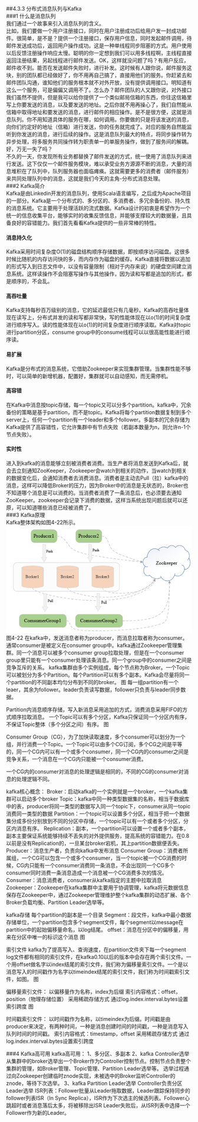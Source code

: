 ##4.3.3 分布式消息队列与Kafka  
###1 什么是消息队列  
我们通过一个故事来引入消息队列的含义。  
比如，我们要做一个用户注册接口，同时在用户注册成功后给用户发一封成功邮件。很简单，是不是？提供一个注册接口，保存用户信息，同时发起邮件调用，待邮件发送成功后，返回用户操作成功。这是一种单线程同步阻塞的方式。用户使用以后反馈注册操作响应太慢。聪明的你一定想到我们可以用多线程啊，主线程直接返回注册结果，另起线程进行邮件发送。OK，这样就没问题了吗？有用户反应，邮件收不到。能否在发送邮件失败时，进行补发。这时候有人跟你说，邮件服务这块，别的团队都已经做好了，你不用再自己搞了，直接用他们的服务。你赶紧去和邮件团队沟通，谁知他们的服务根本就不对外开放，没有提供调用接口。明知道有这么一个服务，可是偏偏又调用不了。怎么办？邮件团队的人又跟你说，对外接口我们虽然不提供，但是我可以给你提供了一个类似邮局信箱的东西，你往这信箱里写上你要发送的消息，以及要发送的地址。之后你就不用再操心了，我们自然能从信箱中取得地址和要发送的消息，进行邮件的相应操作。是不是很方便，这就是消息队列。你不用知道具体的服务在哪，如何调用。你要做的只是将该发送的消息，向你们约定好的地址（信箱）进行发送，你的任务就完成了。对应的服务自然能监听到你发送的消息，进行后续的操作。这是消息队列最大的特点，将同步操作转为异步处理，将多服务共同操作转为职责单一的单服务操作，做到了服务间的解耦。好，万无一失了吗？  
不久的一天，你发现所有业务都替换了邮件发送的方式，统一使用了消息队列来进行发送。这下仅仅一个邮件服务模块，难以承受业务方源源不断的消息，大量的消息堆积在了队列中，队列服务器也面临瘫痪。这就需要更多的消费者（邮件服务）来共同处理队列中的消息，这就是我们今天的主角-分布式消息处理。  
###2 Kafka简介  
Kafka是由Linkedin开发的消息队列，使用Scala语言编写，之后成为Apache项目的一部分。Kafka是一个分布式的、多分区的、多消费者、多冗余备份的、持久性的消息系统。它主要用于处理活跃的流式数据。Kafka设计的初衷是希望作为一个统一的信息收集平台，能够实时的收集反馈信息，并能够支撑较大的数据量，且具备良好的容错能力。我们首先看看Kafka提供的一些非常棒的特性。  
#### 消息持久化  
Kafka采用时间复杂度O(1)的磁盘结构顺序存储数据，即按顺序访问磁盘。这很多时候比随机的内存访问快的多，而内存作为磁盘的缓存。Kafka直接将数据以追加的形式写入到日志文件中，以没有容量限制（相对于内存来说）的硬盘空间建立消息系统。这样读操作不会阻塞写操作与其他操作，因为读和写都是追加的形式，都是顺序的，不会乱。  
#### 高吞吐量  
Kafka支持每秒百万级别的消息，它的延迟最低只有几毫秒。Kafka的高吞吐量体现在读写上，分布式并发的读和写都非常快，写的性能体现在以o(1)的时间复杂度进行顺序写入。读的性能体现在以o(1)的时间复杂度进行顺序读取。Kafka对topic进行partition分区，consume group中的consume线程可以以很高能性能进行顺序读。  
#### 易扩展  
Kafka是分布式的消息系统，它借助Zookeeper来实现集群管理。当集群性能不够时，可以简单的新增机器，配置好，集群就可以自动感知，而无需停机。  
#### 高容错
在Kafka中消息按topic存储，每一个topic又可以分多个partition。kafka中，冗余备份的策略是基于partition，而不是topic。Kafka将每个partition数据复制到多个server上，任何一个partition有一个leader和多个follower。多副本的冗余存储为Kafka提供了高容错性，它允许集群中有节点失败（若副本数量为n，则允许n-1个节点失败）。  
#### 实时性  
进入到kafka的消息能够立刻被消费者消费。当生产者将消息发送到Kafka后，就会去立刻通知ZooKeeper，Zookeeper会watch到相关的动作，当watch到相关的数据变化后，会通知消费者去消费消息。消费者是主动去Pull（拉）kafka中的消息，这样可以降低Broker的压力，因为Broker中的消息是无状态的，Broker也不知道哪个消息是可以消费的。当消费者消费了一条消息后，也必须要去通知ZooKeeper。zookeeper会记录下消费的数据，这样当系统出现问题后就可以还原，可以知道哪些消息已经被消费了。  
###3 Kafka原理  
Kafka整体架构如图4-22所示。  
![](/assets/Kafka原理.png)  
图4-22
在kafka中，发送消息者称为producer，而消息拉取者称为consumer。通常consumer是被定义在consumer group中。kafka通过Zookeeper管理集群。同一个消息可以被多个consumer group拉取处理，但是在一个consumer group里只能有一个consumer处理该条消息。同一个group中的consumer之间是竞争互斥的关系。
kafka集群由多个实例组成，每个节点称为Broker。一个Topic可以被划分为多个Partition。每个Partition可以有多个副本。Kafka会尽量将同一个partition的不同副本均匀分布到不同的broker。
图
每一组partition有一个leaer，其余为follower。leader负责读写数据，follower只负责与leader同步数据。

Partition内消息顺序存储，写入新消息采用追加的方式，消费消息采用FIFO的方式顺序拉取消息。
一个Topic可以有多个分区，Kafka只保证同一个分区内有序，不保证Topic整体（多个分区之间）有序。
图

Consumer Group（CG），为了加快读取速度，多个consumer可以划分为一个组，并行消费一个Topic。一个Topic可以由多个CG订阅，多个CG之间是平等的，同一个CG内可以有一个或多个consumer，同一个CG内的consumer之间是竞争关系，一个消息在一个CG内只能被一个consumer消费。

一个CG内的consumer对消息的处理逻辑是相同的，不同的CG的consumer对消息的处理逻辑不同。

kafka核心概念：
Broker：启动kafka的一个实例就是一个broker，一个kafka集群可以启动多个broker
Topic：kafka中同一种类型数据集的名称，相当于数据库中的表，producer将同一类型的数据写入同一个topic下，consumer从同一topic消费同一类型的数据
Partition：一个topic可以设置多个分区，相当于把一个数据集分成多份分别放到不同的分区中存储，一个topic可以有一个或者多个分区，分区内消息有序。
Replication：副本，一个partition可以设置一个或者多个副本，副本主要保证系统能够持续不丢失的对外提供服务，提高系统的容错能力。在0.8以前是没有Replication的，一旦某台broker宕机，其上partition数据便丢失。
Producer：消息生产者，负责向kafka中发布消息
Consumer Group：消费者所属组，一个CG可以包含一个或多个consumer，当一个topic被一个CG消费的时候，CG内只能有一个consumer消费同一条消息，不会出现同一个CG多个consumer同时消费一条消息造成一个消息被一个CG消费多次的情况。
Consumer：消息消费者，consumer从kafka指定的主题中拉取消息
Zookeeper：Zookeeper在kafka集群中主要用于协调管理，kafka将元数据信息保存在Zookeeper中，通过Zookeeper管理维护整个kafka集群的动态扩展、各个Broker负载均衡、Partition Leader选举等。

kafka存储
每个partition的副本是一个目录
Segment：段文件，kafka中最小数据存储单位，一个partition包含多个segment文件，每个segment以message在partition中的起始偏移量命名，以log结尾。
offset：消息在分区中的偏移量，用来在分区中唯一的标识这个消息
图

索引文件
kafka为了提高写入、查询速度，在partition文件夹下每一个segment log文件都有相同的索引文件，在kafka0.10以后的版本中会存在两个索引文件。一个用offset做名字以index结尾的索引文件，我们称为偏移量索引文件。一个是以消息写入的时间戳作为名字以timeindex结尾的索引文件，我们称为时间戳索引文件，如图。
图

偏移量索引文件：
以偏移量作为名称，index为后缀
索引内容格式：offset，position（物理存储位置）
采用稀疏存储方式
通过log.index.interval.bytes设置索引跨度
图

时间戳索引文件：
以时间戳作为名称，以timeindex为后缀。时间戳是由producer来决定，有两种时间，一种是消息创建时间的时间戳，一种是消息写入队列时间的时间戳。
索引内容格式：timestamp，offset
采用稀疏存储方式
通过log.index.interval.bytes设置索引跨度

###4 Kafka高可用
kafka高可用：
1、多分区、多副本
2、kafka Controller选举
从集群中的broker选举出一个Broker作为Controller控制节点。控制节点负责整个集群的管理，如Broker管理、Topic管理、Partition Leader选举等。
选举过程通过向Zookeeper创建临时znode实现，未被选中的Broker监听Controller的znode，等待下次选举。
3、kafka Partition Leader选举
Controller负责分区Leader选举
ISR列表：Follower批量从Leader拖取数据，Leader跟踪保持同步的follower列表ISR（In Sync Replica），ISR作为下次选主的候选列表。Follower心跳超时或者消息落后太多，将被移除出ISR
Leader失败后，从ISR列表中选择一个Follower作为新的Leader。


